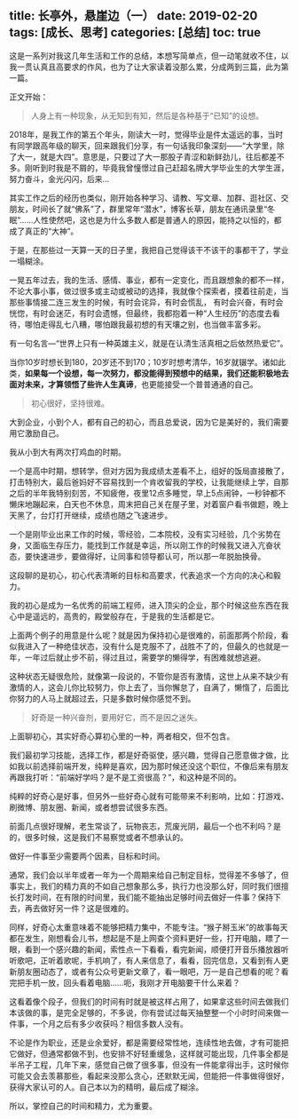 title: 长亭外，悬崖边（一）
date: 2019-02-20
tags: [成长、思考]
categories: [总结]
toc: true
---

这是一系列对我这几年生活和工作的总结，本想写简单点，但一动笔就收不住，以我一贯认真且高要求的作风，也为了让大家读着没那么累，分成两到三篇，此为第一篇。

正文开始：

>人身上有一种现象，从无知到有知，然后是各种基于“已知”的设想。

2018年，是我工作的第五个年头，刚读大一时，觉得毕业是件太遥远的事，当时有同学跟高年级的聊天，回来跟我们分享，有一句话我印象深刻——“大学里，除了大一，就是大四”。意思是，只要过了大一那股子青涩和新鲜劲儿，往后都差不多。刚听到时我是不屑的，毕竟我曾憧憬过自己赶超名牌大学毕业生的大学生涯，努力奋斗，金光闪闪，后来...

其实工作之后的经历也类似，刚开始各种学习、请教、写文章、加群、逛社区、交朋友，时间长了就“佛系”了，群里常年“潜水”，博客长草，朋友在通讯录里“冬眠”......人性使然吧，这也是为什么多数人都是普通人的原因，能持之以恒的，都成了真正的“大神”。

于是，在那些过一天算一天的日子里，我把自己觉得该干不该干的事都干了，学业一塌糊涂。

一晃五年过去，我的生活、感情、事业，都有一定变化，而且跟想象的都不一样，不论大事小事，做过很多或主动或被动的选择，我就像个探索者，摸着往前走，当那些事情接二连三发生的时候，有时会诧异，有时会慌乱， 有时会兴奋，有时会恍惚，有时会迷茫，有时会遗憾，但最终，我都抱着一种“人生经历”的态度去看待，哪怕走得乱七八糟，哪怕跟我最初想的有天壤之别，也当做丰富多彩。

有一句名言—“世界上只有一种英雄主义，就是在认清生活真相之后依然热爱它”。

当你10岁时想长到180，20岁还不到170；10岁时想考清华，16岁就辍学。诸如此类，**如果每一个设想，每一次努力，都没能得到预想中的结果，我们还能积极地去面对未来，才算领悟了些许人生真谛**，也更能接受一个普普通通的自己。

>初心很好，坚持很难。

大到企业，小到个人，都有自己的初心，而且总爱说，因为它是美好的，我们需要用它激励自己。

我从小到大有两次打鸡血的时期。

一个是高中时期，想转学，但对方因为我成绩太差看不上，组好的饭局直接散了，打击特别大，最后爸妈好不容易找到一个肯收留我的学校，让我能继续上学，自那之后的半年我特别刻苦，不知疲倦，夜里12点多睡觉，早上5点闹钟，一秒钟都不懒床地蹦起来，白天也不休息，周末把自己关在屋子里，对着窗户看书做题，晚上天黑了，台灯打开继续，成绩也随之飞速进步。

一个是刚毕业出来工作的时候，零经验，二本院校，没有实习经验，几个劣势在身，又面临生存压力，能找到工作就是幸运，所以刚工作的时候我又进入亢奋状态，要快速进步，要做得好，让同事和领导都认可，所以那一年脱胎换骨。

这段聊的是初心，初心代表清晰的目标和高要求，代表追求一个方向的决心和毅力。

我的初心是成为一名优秀的前端工程师，进入顶尖的企业，那个时候这些东西在我心中是遥远的，高贵的，殿堂般存在，于是我的生活都是它。

上面两个例子的用意是什么呢？就是因为保持初心是很难的，前面那两个阶段，看似我进入了一种绝佳状态，没有什么是克服不了，战胜不了的，但最久的也就是一年，一年过后就止步不前，得过且过，需要学的懒得学，有困难就想逃避。

这种状态无疑很危险，就像第一段说的，不管你是否有激情，这世上从来不缺少有激情的人，这会儿你比较努力，你上去了，当你懈怠了，自满了，懒惰了，后面比你努力的人马上就超过去，只是多数时候你感觉不到。

>好奇是一种兴奋剂，要用好它，而不是因之迷失。

上面聊初心，其实好奇心算初心里的一种，两者相交，但不包含。

我们最初学习技能，选择工作，都是好奇驱使，感兴趣，觉得自己愿意做才做，比如我以前选择前端开发，纯粹是喜欢，因为那时候还没这个职位，不像后来有朋友再跟我打听：“前端好学吗？是不是工资很高？”，和这种是不同的。

纯粹的好奇心是好事，但另外一些好奇心就有可能带来不利影响，比如：打游戏、刷微博、朋友圈、新闻，或者想尝试很多东西。

前面几点很好理解，老生常谈了，玩物丧志，荒废光阴，最后一个也不利吗？是的，很多时候，这是我们不易察觉或者不想承认的。

做好一件事至少需要两个因素，目标和时间。

通常，我们会以半年或者一年为一个周期来给自己制定目标，觉得差不多够了，但事实上，我们的精力真的不如自己想象那么多，执行力也没那么好，同时我们很擅长打发时间，在有限的时间里，我们能不能抽出足够时间去做好一件事？保持下去，再去做好另一件？这是很难的。

同样，好奇心太重意味着不能够把精力集中，不能专注。“猴子掰玉米”的故事每天都在发生，刚想看会儿书，想起是不是上网查个资料更好一些，打开电脑，瞟了一眼，看到一个感兴趣的新闻，索性点一下看看，看完新闻，顺便打开音乐播放器听听歌吧，正听着歌呢，手机响了，有人来信息了，看看，回完信息，又看到有人更新朋友圈动态了，或者有公众号更新文章了，看一眼吧，万一是自己想看的呢？看完把手机一放，回头看着电脑……呃，我刚才开电脑要干什么来着？

这看着像个段子，但我们的时间有时就是被这样占用了，如果拿这些时间去做我们本该做的事，是完全足够的，不多说，你有尝试过每天抽整整一个小时时间来做一件事，一个月之后有多少收获吗？相信多数人没有。

不论是作为职业，还是业余爱好，都是需要经常性地，连续性地去做，才有可能把它做好，但通常都做不到，也安排不好轻重缓急，这样就可能出现，几件事全都是半吊子工程，几年下来，感觉自己做了很多事，但没有一件能拿得出手，这时候你可能又会去羡慕那些，看起来没那么贪心，还默默无闻，但能把一件事做得很好，获得大家认可的人。自己本以为的精明，最后成了糊涂。

所以，掌控自己的时间和精力，尤为重要。